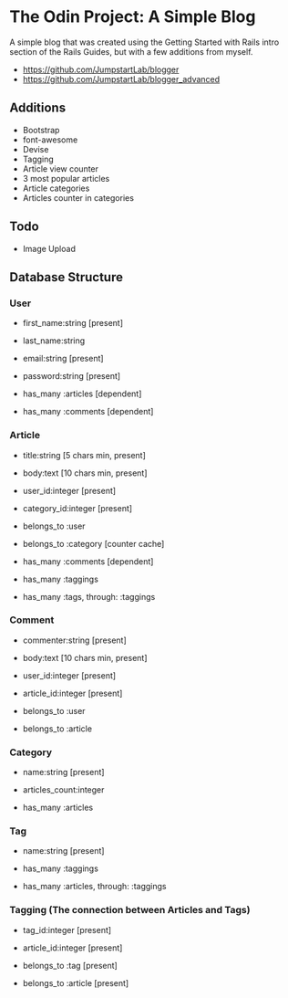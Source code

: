 # The Odin Project: A Simple Blog
A simple blog that was created using the Getting Started with Rails intro section of the Rails Guides, but with a few additions from myself.

- https://github.com/JumpstartLab/blogger
- https://github.com/JumpstartLab/blogger_advanced

## Additions

- Bootstrap
- font-awesome
- Devise
- Tagging
- Article view counter
- 3 most popular articles
- Article categories
- Articles counter in categories

## Todo

- Image Upload

## Database Structure

### User

- first_name:string 	 [present]
- last_name:string 		
- email:string 		 	 [present]
- password:string 	 	 [present]

- has_many :articles 	 [dependent]
- has_many :comments 	 [dependent]

### Article

- title:string 		 	 [5 chars min, present]
- body:text 		 	 [10 chars min, present]
- user_id:integer 	 	 [present]
- category_id:integer 	 [present]

- belongs_to :user
- belongs_to :category 	 [counter cache]
- has_many :comments 	 [dependent]
- has_many :taggings
- has_many :tags, through: :taggings

### Comment

- commenter:string   	 [present]
- body:text 		 	 [10 chars min, present]
- user_id:integer    	 [present]
- article_id:integer     [present]

- belongs_to :user
- belongs_to :article

### Category

- name:string 			 [present]
- articles_count:integer 

- has_many :articles

### Tag

- name:string 			 [present]

- has_many :taggings
- has_many :articles, through: :taggings

### Tagging (The connection between Articles and Tags)

- tag_id:integer 		 [present]
- article_id:integer 	 [present]

- belongs_to :tag 		 [present]
- belongs_to :article 	 [present]